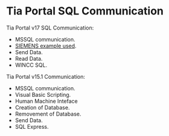 # Tia Portal SQL Communication

Tia Portal v17 SQL Communication:

- MSSQL communication.
- [SIEMENS example used](https://support.industry.siemens.com/cs/document/109779336/connecting-a-s7-1200-plc-s7-1500-plc-to-a-sql-database-?dti=0&lc=en-MX).
- Send Data.
- Read Data.
- WINCC SQL.

Tia Portal v15.1 Communication:

- MSSQL communication.
- Visual Basic Scripting.
- Human Machine Inteface
- Creation of Database.
- Removement of Database.
- Send Data.
- SQL Express.